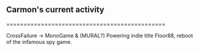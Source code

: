 ## Carmon's current activity
==============================================

CrossFailure -> MonoGame & (MURAL?)
Powering indie title Floor88, reboot of the infamous spy game.